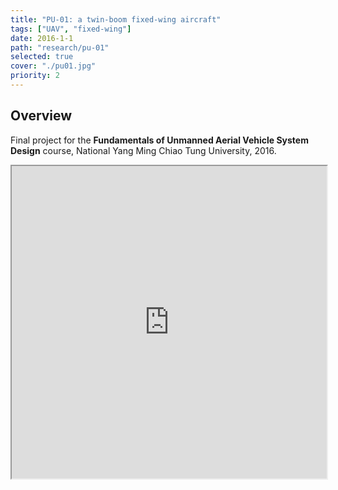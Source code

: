 ```yaml
---
title: "PU-01: a twin-boom fixed-wing aircraft"
tags: ["UAV", "fixed-wing"]
date: 2016-1-1
path: "research/pu-01"
selected: true
cover: "./pu01.jpg"
priority: 2
---
```


## Overview

Final project for the **Fundamentals of Unmanned Aerial Vehicle System Design** course, National Yang Ming Chiao Tung University, 2016.

<iframe src="https://drive.google.com/file/d/1hEJ8q8cbePwxY358UeMr3Z0nmIqtdnKo/preview" width="100%" height="500px"></iframe>

